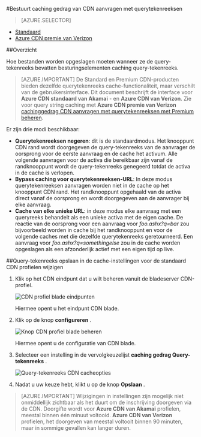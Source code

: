 <properties
    pageTitle="Azure CDN caching gedrag van querytekenreeksen aanvragen beheren | Microsoft Azure"
    description="Azure CDN-queryreeks caching besturingselementen hoe bestanden worden opgeslagen moeten wanneer deze querytekenreeksen bevatten."
    services="cdn"
    documentationCenter=""
    authors="camsoper"
    manager="erikre"
    editor=""/>

<tags
    ms.service="cdn"
    ms.workload="tbd"
    ms.tgt_pltfrm="na"
    ms.devlang="na"
    ms.topic="article"
    ms.date="07/28/2016"
    ms.author="casoper"/>

#<a name="controlling-caching-behavior-of-cdn-requests-with-query-strings"></a>Bestuurt caching gedrag van CDN aanvragen met querytekenreeksen

> [AZURE.SELECTOR]
- [Standaard](cdn-query-string.md)
- [Azure CDN premie van Verizon](cdn-query-string-premium.md)

##<a name="overview"></a>Overzicht

Hoe bestanden worden opgeslagen moeten wanneer ze de query-tekenreeks bevatten besturingselementen caching query-tekenreeks.

> [AZURE.IMPORTANT] De Standard en Premium CDN-producten bieden dezelfde querytekenreeks cache-functionaliteit, maar verschilt van de gebruikersinterface.  Dit document beschrijft de interface voor **Azure CDN standaard van Akamai** - en **Azure CDN van Verizon**.  Zie voor query string caching met **Azure CDN premie van Verizon** [cachinggedrag CDN aanvragen met querytekenreeksen met Premium beheren](cdn-query-string-premium.md).

Er zijn drie modi beschikbaar:

- **Querytekenreeksen negeren**: dit is de standaardmodus.  Het knooppunt CDN rand wordt doorgegeven de query-tekenreeks van de aanvrager de oorsprong voor de eerste aanvraag en de cache het activum.  Alle volgende aanvragen voor de activa die bereikbaar zijn vanaf de randknooppunt wordt de query-tekenreeks genegeerd totdat de activa in de cache is verlopen.
- **Bypass caching voor querytekenreeksen-URL**: In deze modus querytekenreeksen aanvragen worden niet in de cache op het knooppunt CDN rand.  Het randknooppunt opgehaald van de activa direct vanaf de oorsprong en wordt doorgegeven aan de aanvrager bij elke aanvraag.
- **Cache van elke unieke URL**: in deze modus elke aanvraag met een queryreeks behandelt als een unieke activa met de eigen cache.  De reactie van de oorsprong voor een aanvraag voor *foo.ashx?q=bar* zou bijvoorbeeld worden in cache bij het randknooppunt en voor de volgende caches met die dezelfde querytekenreeks geretourneerd.  Een aanvraag voor *foo.ashx?q=somethingelse* zou in de cache worden opgeslagen als een afzonderlijk actief met een eigen tijd op live.

##<a name="changing-query-string-caching-settings-for-standard-cdn-profiles"></a>Query-tekenreeks opslaan in de cache-instellingen voor de standaard CDN profielen wijzigen

1. Klik op het CDN eindpunt dat u wilt beheren vanuit de bladeserver CDN-profiel.

    ![CDN profiel blade eindpunten](./media/cdn-query-string/cdn-endpoints.png)

    Hiermee opent u het eindpunt CDN blade.

2. Klik op de knop **configureren** .

    ![Knop CDN profiel blade beheren](./media/cdn-query-string/cdn-config-btn.png)

    Hiermee opent u de configuratie van CDN blade.

3. Selecteer een instelling in de vervolgkeuzelijst **caching gedrag Query-tekenreeks** .

    ![Query-tekenreeks CDN cacheopties](./media/cdn-query-string/cdn-query-string.png)

4. Nadat u uw keuze hebt, klikt u op de knop **Opslaan** .

> [AZURE.IMPORTANT] Wijzigingen in instellingen zijn mogelijk niet onmiddellijk zichtbaar als het duurt om de inschrijving doorgeven via de CDN.  Doorgifte wordt voor <b>Azure CDN van Akamai</b> profielen, meestal binnen één minuut voltooid.  <b>Azure CDN van Verizon</b> profielen, het doorgeven van meestal voltooit binnen 90 minuten, maar in sommige gevallen kan langer duren.
